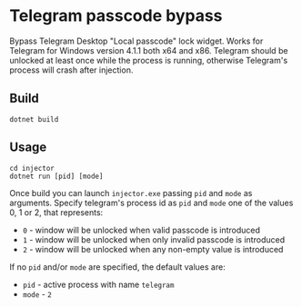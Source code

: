 # Telegram passcode bypass

Bypass Telegram Desktop "Local passcode" lock widget.
Works for Telegram for Windows version 4.1.1 both x64 and x86.
Telegram should be unlocked at least once while the process is running, otherwise Telegram's process will crash after injection.

## Build

```
dotnet build
```

## Usage
```
cd injector
dotnet run [pid] [mode]
```
Once build you can launch `injector.exe` passing `pid` and `mode` as arguments. Specify telegram's process id as `pid` and `mode` one of the values 0, 1 or 2, that represents:
- `0` - window will be unlocked when valid passcode is introduced
- `1` - window will be unlocked when only invalid passcode is introduced
- `2` - window will be unlocked when any non-empty value is introduced

If no `pid` and/or `mode` are specified, the default values are:
- `pid` - active process with name `telegram`
- `mode` - `2`
